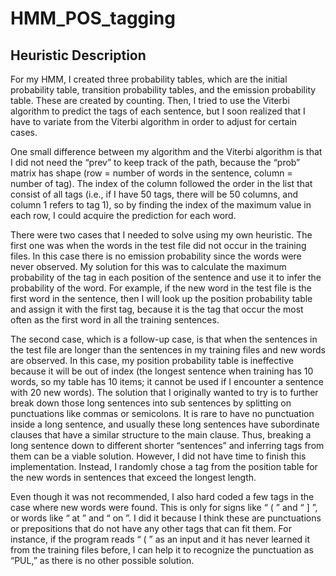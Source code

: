 # HMM_POS_tagging
## Heuristic Description

For my HMM, I created three probability tables, which are the initial probability table, transition probability tables, and the emission probability table. These are created by counting. Then, I tried to use the Viterbi algorithm to predict the tags of each sentence, but I soon realized that I have to variate from the Viterbi algorithm in order to adjust for certain cases.

One small difference between my algorithm and the Viterbi algorithm is that I did not need the “prev” to keep track of the path, because the “prob” matrix has shape (row = number of words in the sentence, column = number of tag). The index of the column followed the order in the list that consist of all tags (i.e., if I have 50 tags, there will be 50 columns, and column 1 refers to tag 1), so by finding the index of the maximum value in each row, I could acquire the prediction for each word.

There were two cases that I needed to solve using my own heuristic. The first one was when the words in the test file did not occur in the training files. In this case there is no emission probability since the words were never observed. My solution for this was to calculate the maximum probability of the tag in each position of the sentence and use it to infer the probability of the word. For example, if the new word in the test file is the first word in the sentence, then I will look up the position probability table and assign it with the first tag, because it is the tag that occur the most often as the first word in all the training sentences.

The second case, which is a follow-up case, is that when the sentences in the test file are longer than the sentences in my training files and new words are observed. In this case, my position probability table is ineffective because it will be out of index (the longest sentence when training has 10 words, so my table has 10 items; it cannot be used if I encounter a sentence with 20 new words). The solution that I originally wanted to try is to further break down those long sentences into sub sentences by splitting on punctuations like commas or semicolons. It is rare to have no punctuation inside a long sentence, and usually these long sentences have subordinate clauses that have a similar structure to the main clause. Thus, breaking a long sentence down to different shorter “sentences” and inferring tags from them can be a viable solution. However, I did not have time to finish this implementation. Instead, I randomly chose a tag from the position table for the new words in sentences that exceed the longest length.

Even though it was not recommended, I also hard coded a few tags in the case where new words were found. This is only for signs like “ ( ” and “ ] ”, or words like “ at ” and “ on ”. I did it because I think these are punctuations or prepositions that do not have any other tags that can fit them. For instance, if the program reads “ ( ” as an input and it has never learned it from the training files before, I can help it to recognize the punctuation as “PUL,” as there is no other possible solution.
